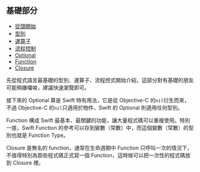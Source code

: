 ## 基礎部分

- [從頭開始](Beginning.md)
- [型別](Types.md)
- [運算子](Operators.md)
- [流程控制](ControlFlow.md)
- [Optional](Optional.md)
- [Function](Function.md)
- [Closure](Closure.md)

先從程式語言最基礎的型別、運算子、流程控式開始介紹，這部分對有基礎的朋友可能稍嫌囉唆，建議快速瀏覽即可。

接下來的 Optional 算是 Swift 特有用法，它是從 Objective-C 的`nil`衍生而來，不過 Objective-C 的`nil`只適用於物件，Swift 的 Optional 則適用任何型別。

Function 構成 Swift 最基本、最關鍵的功能，讓大量程式碼可以重複使用。特別一提，Swift Function 的參考可以存到變數（常數）中，而這個變數（常數）的型別也就是 Function Type。

Closure 是無名的 function，通常在生命週期中 Function 只呼叫一次的情況下，不值得特別為那些程式碼正式寫一個 Function，這時候可以把一次性的程式碼放到 Closure 裡。